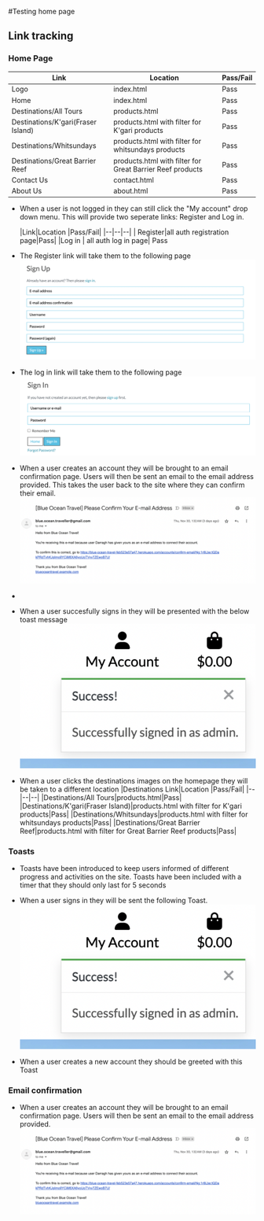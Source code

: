 

#Testing home page

## Link tracking 

### Home Page
|Link|Location  |Pass/Fail|
|--|--|--|
|  Logo | index.html |Pass|
|Home|index.html|Pass|
|Destinations/All Tours|products.html|Pass|
|Destinations/K'gari(Fraser Island)|products.html with filter for K'gari products|Pass|
|Destinations/Whitsundays|products.html with filter for whitsundays products|Pass|
Destinations/Great Barrier Reef|products.html with filter for Great Barrier Reef products|Pass|
|Contact Us|contact.html|Pass|
|About Us|about.html|Pass|

- When a user is not logged in they can still click the "My account" drop down menu. This will provide two seperate links: Register and Log in.

  |Link|Location  |Pass/Fail|
|--|--|--|
|  Register|all auth registration page|Pass|
|Log in | all auth log in page| Pass


- The Register link will take them to the following page
    ![Register](docs/testing/register.png)
- The log in link will take them to the following page
    ![LogIn](docs/testing/login.png)

- When a user creates an account they will be brought to an email confirmation page. Users will then be sent an email to the email address provided. This takes the user back to the site where they can confirm their email.
    ![LoginEmail](docs/testing/NewAccEmail%20.png)
- 

- When a user succesfully signs in they will be presented with the below toast message
    ![SigninToast](docs/testing/signinToast.png)


- When a user clicks the destinations images on the homepage they will be taken to a different location
    |Destinations Link|Location  |Pass/Fail|
|--|--|--|
|Destinations/All Tours|products.html|Pass|
|Destinations/K'gari(Fraser Island)|products.html with filter for K'gari products|Pass|
|Destinations/Whitsundays|products.html with filter for whitsundays products|Pass|
|Destinations/Great Barrier Reef|products.html with filter for Great Barrier Reef products|Pass|



### Toasts

- Toasts have been introduced to keep users informed of different progress and activities on the site. Toasts have been included with a timer that they should only last for 5 seconds


- When a user signs in they will be sent the following Toast.
   ![SigninToast](docs/testing/signinToast.png)

- When a user creates a new account they should be greeted with this Toast

### Email confirmation

- When a user creates an account they will be brought to an email confirmation page. Users will then be sent an email to the email address provided.
    ![LoginEmail](docs/testing/NewAccEmail%20.png)
